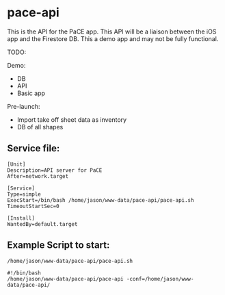 # pace-api

This is the API for the PaCE app. This API will be a liaison between the iOS app and the Firestore DB. This a demo app and may not be fully functional. 


TODO: 

Demo:

* DB
* API
* Basic app

Pre-launch:
* Import take off sheet data as inventory
* DB of all shapes


## Service file:
```
[Unit]
Description=API server for PaCE
After=network.target

[Service]
Type=simple
ExecStart=/bin/bash /home/jason/www-data/pace-api/pace-api.sh
TimeoutStartSec=0

[Install]
WantedBy=default.target
```
## Example Script to start:

`/home/jason/www-data/pace-api/pace-api.sh`
```
#!/bin/bash
/home/jason/www-data/pace-api/pace-api -conf=/home/jason/www-data/pace-api/
```
